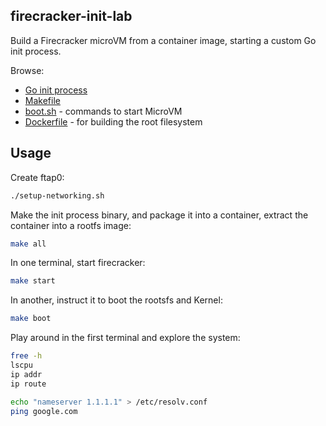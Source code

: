 ## firecracker-init-lab

Build a Firecracker microVM from a container image, starting a custom Go init process.

Browse:

* [Go init process](/init/main.go)
* [Makefile](/Makefile)
* [boot.sh](/boot.sh) - commands to start MicroVM
* [Dockerfile](/Dockerfile) - for building the root filesystem

## Usage

Create ftap0:

```bash
./setup-networking.sh
```

Make the init process binary, and package it into a container, extract the container into a rootfs image:

```bash
make all
```

In one terminal, start firecracker:

```bash
make start
```

In another, instruct it to boot the rootsfs and Kernel:

```bash
make boot
```

Play around in the first terminal and explore the system:

```bash
free -h
lscpu
ip addr
ip route

echo "nameserver 1.1.1.1" > /etc/resolv.conf
ping google.com
```

